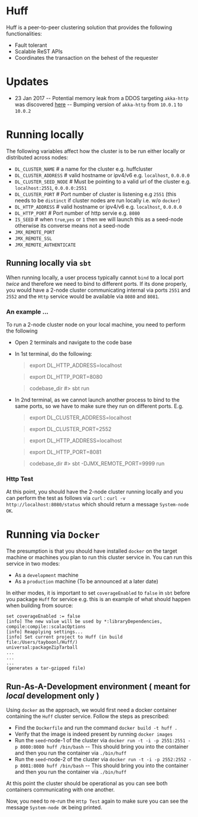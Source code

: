 # Huff

Huff is a peer-to-peer clustering solution that provides the following functionalities:

- Fault tolerant 
- Scalable ReST APIs
- Coordinates the transaction on the behest of the requester

# Updates

- 23 Jan 2017 
-- Potential memory leak from a DDOS targeting `akka-http` 
   was discovered [here](http://akka.io/news/2017/01/23/akka-http-10.0.2-security-fix-released.html)
-- Bumping version of `akka-http` from `10.0.1` to `10.0.2`

# Running locally

The following variables affect how the cluster is to be run 
either locally or distributed across nodes:

- `DL_CLUSTER_NAME`      # a name for the cluster  e.g. huffcluster
- `DL_CLUSTER_ADDRESS`   # valid hostname or ipv4/v6 e.g. `localhost`, `0.0.0.0`
- `DL_CLUSTER_SEED_NODE` # Must be pointing to a valid url of the cluster e.g. `localhost:2551`, `0.0.0.0:2551` 
- `DL_CLUSTER_PORT`      # Port number of cluster is listening e.g `2551` (this needs to be `distinct` if cluster nodes are run locally i.e. w/o `docker`)
- `DL_HTTP_ADDRESS`      # valid hostname or ipv4/v6 e.g. `localhost`, `0.0.0.0`
- `DL_HTTP_PORT`         # Port number of http servie e.g. `8080`
- `IS_SEED`              # when `true`,`yes` or `1` then we will launch this as a seed-node otherwise its converse means not a seed-node
- `JMX_REMOTE_PORT`
- `JMX_REMOTE_SSL`
- `JMX_REMOTE_AUTHENTICATE`

## Running locally via `sbt`

When running locally, a user process typically cannot `bind` to a local port _twice_ and therefore
we need to bind to different ports. If its done properly, you would have a 2-node cluster communicating
internal via ports `2551` and `2552` and the `Http` service would be 
available via `8080` and `8081`.

### An example ...

To run a 2-node cluster node on your local machine, you need to perform the following
- Open 2 terminals and navigate to the code base
- In 1st terminal, do the following:
 
    > export DL_HTTP_ADDRESS=localhost
    
    > export DL_HTTP_PORT=8080
    
    > codebase_dir #> sbt run

- In 2nd terminal, as we cannot launch another process to bind to the same ports, so we have
  to make sure they run on different ports. E.g.
  
    >  export DL_CLUSTER_ADDRESS=localhost
    
    >  export DL_CLUSTER_PORT=2552
    
    >  export DL_HTTP_ADDRESS=localhost
    
    >  export DL_HTTP_PORT=8081
    
    >  codebase_dir #> sbt -DJMX_REMOTE_PORT=9999 run


### Http Test

At this point, you should have the 2-node cluster running locally
and you can perform the test as follows via `curl` : `curl -v http://localhost:8080/status`
which should return a message `System-node OK`.

# Running via `Docker`  

The presumption is that you should have installed `docker` on the target machine
or machines you plan to run this cluster service in. You can run this service in two
modes:

- As a `development` machine
- As a `production` machine (To be announced at a later date)

In either modes, it is important to set `coverageEnabled` to `false` 
in `sbt` before you package `Huff` for service e.g. this is an example of what should happen 
when building from source:
```
set coverageEnabled := false
[info] The new value will be used by *:libraryDependencies, compile:compile::scalacOptions
[info] Reapplying settings...
[info] Set current project to Huff (in build file:/Users/tayboonl/Huff/)
universal:packageZipTarball
...
...
...
(generates a tar-gzipped file)
```
## Run-As-A-Development environment ( meant for *local* development only ) 

Using `docker` as the approach, we would first need a docker container
containing the `Huff` cluster service. Follow the steps as prescribed:

- Find the `Dockerfile` and run the command `docker build -t huff .`
- Verify that the image is indeed present by running `docker images`
- Run the `seed`-node-1 of the cluster via `docker run -t -i -p 2551:2551 -p 8080:8080 huff /bin/bash`
-- This should bring you into the container and then you run the container via `./bin/huff`
- Run the `seed`-node-2 of the cluster via `docker run -t -i -p 2552:2552 -p 8081:8080 huff /bin/bash`
-- This should bring you into the container and then you run the container via `./bin/huff`

At this point the cluster should be operational as you can see both containers communicating with 
one another.

Now, you need to re-run the `Http Test` again to make sure you can see the message `System-node OK`
being printed.



